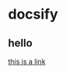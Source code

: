 # docsify


## hello


[ this is a link ](https://jingyan.baidu.com/article/6525d4b17bca4fac7c2e945c.html)